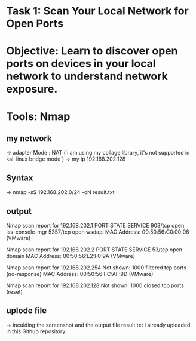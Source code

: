# Task 1:  Scan Your Local Network for Open Ports
# Objective: Learn to discover open ports on devices in your local network to understand network exposure.
# Tools: Nmap

## my network 
-> adapter Mode : NAT ( i am using my collage library, it's not supported in kali linux bridge mode )
-> my ip 192.168.202.128

## Syntax 
-> nmap -sS 192.168.202.0/24 -oN result.txt

## output
Nmap scan report for 192.168.202.1
PORT     STATE SERVICE
903/tcp  open  iss-console-mgr
5357/tcp open  wsdapi
MAC Address: 00:50:56:C0:00:08 (VMware)

Nmap scan report for 192.168.202.2
PORT   STATE SERVICE
53/tcp open  domain
MAC Address: 00:50:56:E2:F0:9A (VMware)

Nmap scan report for 192.168.202.254
Not shown: 1000 filtered tcp ports (no-response)
MAC Address: 00:50:56:FC:AF:9D (VMware)

Nmap scan report for 192.168.202.128
Not shown: 1000 closed tcp ports (reset)

## uplode file
-> inculding the screenshot and the output file result.txt i already uploaded in this Github repository.
